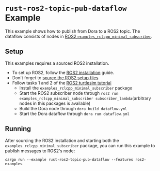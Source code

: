 # `rust-ros2-topic-pub-dataflow` Example

This example shows how to publish from Dora to a ROS2 topic. The dataflow consists of nodes in [ROS2 `examples_rclcpp_minimal_subscriber`](https://index.ros.org/p/examples_rclcpp_minimal_subscriber).

## Setup

This examples requires a sourced ROS2 installation.

- To set up ROS2, follow the [ROS2 installation](https://docs.ros.org/en/iron/Installation.html) guide.
- Don't forget to [source the ROS2 setup files](https://docs.ros.org/en/iron/Tutorials/Beginner-CLI-Tools/Configuring-ROS2-Environment.html#source-the-setup-files)
- Follow tasks 1 and 2 of the [ROS2 turtlesim tutorial](https://docs.ros.org/en/iron/Tutorials/Beginner-CLI-Tools/Introducing-Turtlesim/Introducing-Turtlesim.html#id3)
  - Install the `examples_rclcpp_minimal_subscriber` package
  - Start the ROS2 subscriber node through `ros2 run examples_rclcpp_minimal_subscriber subscriber_lambda`(arbitrary nodes in this packages is available)
  - Build the Dora node through `dora build dataflow.yml`
  - Start the Dora dataflow through `dora run dataflow.yml`

## Running

After sourcing the ROS2 installation and starting both the `examples_rclcpp_minimal_subscriber` package, you can run this example to publish messages to ROS2's node:

```
cargo run --example rust-ros2-topic-pub-dataflow --features ros2-examples
```
